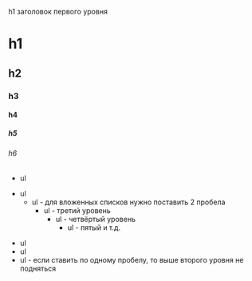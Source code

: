 h1 заголовок первого уровня


# h1
## h2
### h3
#### h4
##### h5
###### h6


- ul
+ ul
  + ul - для вложенных списков нужно поставить 2 пробела
    + ul - третий уровень
      + ul - четвёртый уровень
        + ul - пятый и т.д.
* ul
 * ul
  * ul - если ставить по одному пробелу, то выше второго уровня не подняться